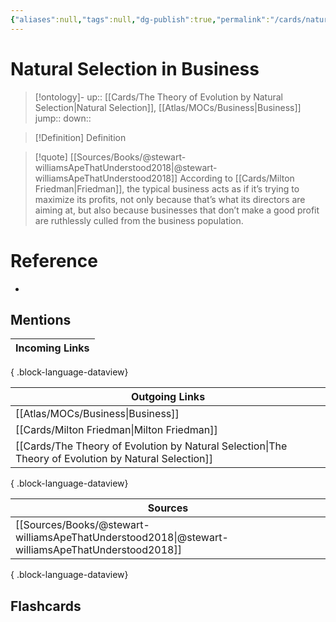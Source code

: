 ```yaml
---
{"aliases":null,"tags":null,"dg-publish":true,"permalink":"/cards/natural-selection-in-business/","dgPassFrontmatter":true}
---
```


# Natural Selection in Business

> [!ontology]-
> up:: [[Cards/The Theory of Evolution by Natural Selection\|Natural Selection]], [[Atlas/MOCs/Business\|Business]]
> jump:: 
> down:: 

> [!Definition] Definition
> 

> [!quote] [[Sources/Books/@stewart-williamsApeThatUnderstood2018\|@stewart-williamsApeThatUnderstood2018]]
> According to [[Cards/Milton Friedman\|Friedman]], the typical business acts as if it’s trying to maximize its profits, not only because that’s what its directors are aiming at, but also because businesses that don’t make a good profit are ruthlessly culled from the business population.

# Reference
- 

## Mentions
| Incoming Links |
| -------------- |

{ .block-language-dataview}

| Outgoing Links                                                                                          |
| ------------------------------------------------------------------------------------------------------- |
| [[Atlas/MOCs/Business\|Business]]                                                                    |
| [[Cards/Milton Friedman\|Milton Friedman]]                                                           |
| [[Cards/The Theory of Evolution by Natural Selection\|The Theory of Evolution by Natural Selection]] |

{ .block-language-dataview}

| Sources                                                                                             |
| --------------------------------------------------------------------------------------------------- |
| [[Sources/Books/@stewart-williamsApeThatUnderstood2018\|@stewart-williamsApeThatUnderstood2018]] |

{ .block-language-dataview}

## Flashcards 
